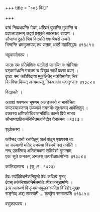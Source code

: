 +++
title = "००३ विद्या"

+++


वाचं निष्प्रथयन्ति मेयम् अखिलं पुष्णन्ति मुष्णन्ति च  
प्रज्ञालाञ्छनम् अद्वयं प्रसुवते सारस्वतः ब्राह्मणः ।  
सौभाग्यं दुहते श्रियं विदधति श्वः श्रेयसे तन्वते  
भिन्दन्ति भ्रममुक्तयस् तव सताम् अष्टौ महासिद्धयः ॥१३८१॥  


भट्टवामदेवस्य ।  


जाताः स्मः प्रतिवेशिनः पदविदां जानन्ति नः श्रोत्रियाः  
षट्कर्माध्वनि गच्छतां च विदुषां सार्थे प्रपन्ना वयम् ।  
दृष्टाः स्मः कविविद्यया मुकुलितैर् नत्रत्रिभागैश् चिरं  
किं विद्मः कियद् अन्यथास्तु निकषग्रावा भवादृग्जनः ॥१३८२॥  


विद्यापतेः ।  


अग्राह्यं श्रवणस्य भूषणम् अलङ्कारो न भावोचितः  
कण्ठस्याञ्जनम् उज्ज्वलं नयनयोः सूक्ष्मत्वम् आवेक्षितुम् ।  
वक्त्रस्य क्षणिको’धिवासनविधिः कान्ते प्रिये नाभव  
सौभाग्यप्रतिकर्मनिर्मितमहाविद्यैव येनात्मनः ॥१३८३॥  


शुक्षोकस्य ।  


कश्चिद् वाचो रचयितुम् अलं वोढुम् एवापरस् ताः  
सा कल्याणी मतिर् उभयथा विस्मये नस् तनोति ।  
नन्व् एकस्मिन्न् अतिशयवतां सन्निवेशो गुणानाम्  
एकः सूते कनकम् अनलस् तत्परीक्षाक्षमो’न्यः ॥१३८४॥  


कालिदासस्य । (सु।र। १७२३)  


देवः सर्वविवेचनैकनिपुणो देवः कवित्वे गुरुर्  
देवस् तर्कनिशातनिर्मलमतिः श्रीराजचूडामणिः ।  
इत्य् आकर्ण्य विजृम्भमाणपुलकस्फीता विरिशेर् मुखाः  
सङ्गेष्व् अद्य सरस्वती … कृच्छ्रेण सम्मास्यति ॥१३८५॥  


वसुकल्पस्य ।  